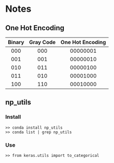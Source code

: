 # Notes

## One Hot Encoding
| Binary | Gray Code | One Hot Encoding |
|:------:|:---------:|:----------------:|
| 000    | 000       | 00000001         |
| 001    | 001       | 00000010         |
| 010    | 011       | 00000100         |
| 011    | 010       | 00001000         |
| 100    | 110       | 00010000         |

## np_utils
### Install
```
>> conda install np_utils
>> conda list | grep np_utils
```

### Use
```
>> from keras.utils import to_categorical
```
